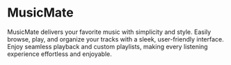 # MusicMate
 MusicMate delivers your favorite music with simplicity and style. Easily browse, play, and organize your tracks with a sleek, user-friendly interface. Enjoy seamless playback and custom playlists, making every listening experience effortless and enjoyable.
